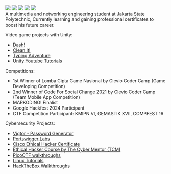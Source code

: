 <a href="https://linkedin.com/in/chandra-tritaqwa-ramadhan"><img src="https://img.shields.io/badge/-LinkedIn-0072b1?&style=for-the-badge&logo=linkedin&logoColor=white" /></a>
<a href="https://youtube.com/lolpotch"><img src="https://img.shields.io/badge/-YouTube-FF0000?&style=for-the-badge&logo=youtube&logoColor=white" /></a>
<a href="https://instagram.com/lolpotch"><img src="https://img.shields.io/badge/-Instagram-E4405F?&style=for-the-badge&logo=instagram&logoColor=white" /></a>
<a href="https://github.com/lolpotch"><img src="https://img.shields.io/badge/-GitHub-181717?style=for-the-badge&logo=GitHub&logoColor=white" /></a>
<a href="https://lolpotch.itch.io"><img src="https://img.shields.io/badge/-itch.io-FA5C5C?style=for-the-badge&logo=itch.io&logoColor=white" /></a><br>
A multimedia and networking engineering student at Jakarta State Polytechnic, Currently learning and gaining professional certificates to boost his future career.

Video game projects with Unity:
- [Dash!](https://lolpotch.itch.io/dash)
- [Clean It!](https://lolpotch.itch.io/clean-it)
- [Typing Adventure](https://lolpotch.itch.io/typing-adventure)
- [Unity Youtube Tutorials](https://www.youtube.com/playlist?list=PLj8QP2AecOrRF9quEOtF7EuQU6pVwovjQ)

Competitions:
- 1st Winner of Lomba Cipta Game Nasional by Clevio Coder Camp (Game Developing Competition)
- 2nd Winner of Code For Social Change 2021 by Clevio Coder Camp (Team Mobile App Competition)
- MARKODING! Finalist
- Google Hackfest 2024 Participant
- CTF Competition Participant: KMIPN VI, GEMASTIK XVII, COMPFEST 16

Cybersecurity Projects:
- [Vigtor - Password Generator](https://play.google.com/store/apps/details?id=com.Lolpotch.Vigtor&hl=en)
- [Portswigger Labs](https://github.com/Lolpotch/keepnote-portswigger-labs)
- [Cisco Ethical Hacker Certificate](https://www.credly.com/badges/2fb9d430-e2ad-4f0a-82fb-7cceca54f414/public_url)
- [Ethical Hacker Course by The Cyber Mentor (TCM)](https://github.com/Lolpotch/keepnote-ethical-hacking-course-tcm)
- [PicoCTF walkthroughs](https://www.youtube.com/playlist?list=PLj8QP2AecOrTgQdxJ6rQ3hhjnMboQGR4W)
- [Linux Tutorials](https://www.youtube.com/playlist?list=PLj8QP2AecOrQov8CAFWv65r0oR-ayWwg_)
- [HackTheBox Walkthroughs](https://www.youtube.com/playlist?list=PLj8QP2AecOrQ8sljBzZs7lblz0vgU5YnE)
